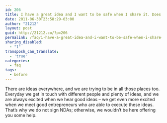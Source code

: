 ```yaml
---
id: 206
title: I have a great idea and I want to be safe when I share it. Does 21212.com sign NDAs?
date: 2011-06-30T23:58:29-03:00
author: "21212"
layout: post
guid: http://21212.co/?p=206
permalink: /faq/i-have-a-great-idea-and-i-want-to-be-safe-when-i-share-it-does-21212-sign-ndas/
sharing_disabled:
  - "1"
transposh_can_translate:
  - 'true'
categories:
  - faq
tags:
  - before
---
```

There are ideas everywhere, and we are trying to be in all those places too. Everyday we get in touch with different people and plenty of ideas, and we are always excited when we hear good ideas &#8211; we get even more excited when we meet good entrepreneurs who are able to execute these ideas. That&#8217;s why we do not sign NDAs; otherwise, we wouldn&#8217;t be here offering you some help.